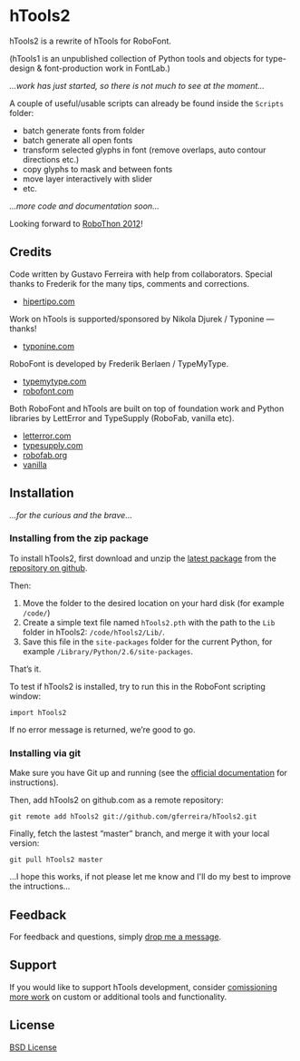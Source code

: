hTools2
=======

hTools2 is a rewrite of hTools for RoboFont.

(hTools1 is an unpublished collection of Python tools and objects for type-design & font-production work in FontLab.)

*...work has just started, so there is not much to see at the moment...*

A couple of useful/usable scripts can already be found inside the `Scripts` folder:

- batch generate fonts from folder
- batch generate all open fonts
- transform selected glyphs in font (remove overlaps, auto contour directions etc.)
- copy glyphs to mask and between fonts
- move layer interactively with slider
- etc.

*...more code and documentation soon...*

Looking forward to [RoboThon 2012](http://twitter.com/#!/robothonconf)!


Credits
-------

Code written by Gustavo Ferreira with help from collaborators. Special thanks to Frederik for the many tips, comments and corrections.

* [hipertipo.com](http://hipertipo.com)

Work on hTools is supported/sponsored by Nikola Djurek / Typonine — thanks!

* [typonine.com](http://typonine.com)

RoboFont is developed by Frederik Berlaen / TypeMyType.

* [typemytype.com](http://typemytype.com)
* [robofont.com](http://robofont.com)

Both RoboFont and hTools are built on top of foundation work and Python libraries by LettError and TypeSupply (RoboFab, vanilla etc).

* [letterror.com](http://letterror.com)
* [typesupply.com](http://typesupply.com)
* [robofab.org](http://robofag.org)
* [vanilla](http://code.typesupply.com/wiki/Vanilla)


Installation
------------

*...for the curious and the brave...*

### Installing from the zip package

To install hTools2, first download and unzip the [latest package](https://github.com/gferreira/hTools2/zipball/master) from the [repository on github](https://github.com/gferreira/hTools2).

Then:

1. Move the folder to the desired location on your hard disk (for example `/code/`)
2. Create a simple text file named `hTools2.pth` with the path to the `Lib` folder in hTools2: `/code/hTools2/Lib/`.
3. Save this file in the `site-packages` folder for the current Python, for example `/Library/Python/2.6/site-packages`.

That’s it.

To test if hTools2 is installed, try to run this in the RoboFont scripting window:

    import hTools2
    
If no error message is returned, we’re good to go.

### Installing via git

Make sure you have Git up and running (see the [official documentation](http://help.github.com/mac-set-up-git/) for instructions).

Then, add hTools2 on github.com as a remote repository:

    git remote add hTools2 git://github.com/gferreira/hTools2.git
  
Finally, fetch the lastest “master” branch, and merge it with your local version:

    git pull hTools2 master

...I hope this works, if not please let me know and I'll do my best to improve the intructions...


Feedback
--------

For feedback and questions, simply [drop me a message](mailto:gustavo@hipertipo.com).


Support
-------

If you would like to support hTools development, consider [comissioning more work](mailto:gustavo@hipertipo.com?subject=custom-scripts-and-tools) on custom or additional tools and functionality.


License
-------

[BSD License](http://www.opensource.org/licenses/bsd-license.php)

